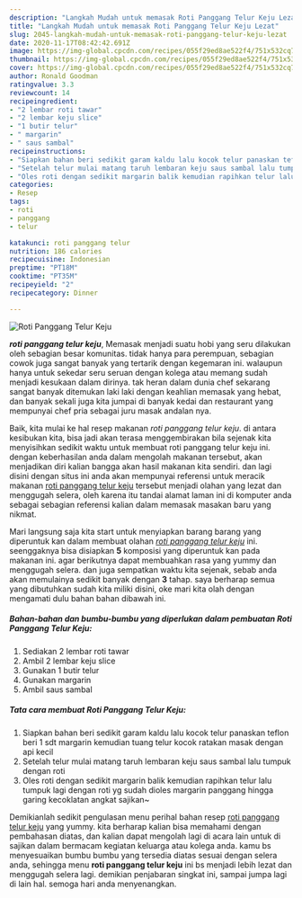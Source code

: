 ```yaml
---
description: "Langkah Mudah untuk memasak Roti Panggang Telur Keju Lezat"
title: "Langkah Mudah untuk memasak Roti Panggang Telur Keju Lezat"
slug: 2045-langkah-mudah-untuk-memasak-roti-panggang-telur-keju-lezat
date: 2020-11-17T08:42:42.691Z
image: https://img-global.cpcdn.com/recipes/055f29ed8ae522f4/751x532cq70/roti-panggang-telur-keju-foto-resep-utama.jpg
thumbnail: https://img-global.cpcdn.com/recipes/055f29ed8ae522f4/751x532cq70/roti-panggang-telur-keju-foto-resep-utama.jpg
cover: https://img-global.cpcdn.com/recipes/055f29ed8ae522f4/751x532cq70/roti-panggang-telur-keju-foto-resep-utama.jpg
author: Ronald Goodman
ratingvalue: 3.3
reviewcount: 14
recipeingredient:
- "2 lembar roti tawar"
- "2 lembar keju slice"
- "1 butir telur"
- " margarin"
- " saus sambal"
recipeinstructions:
- "Siapkan bahan beri sedikit garam kaldu lalu kocok telur panaskan teflon beri 1 sdt margarin kemudian tuang telur kocok ratakan masak dengan api kecil"
- "Setelah telur mulai matang taruh lembaran keju saus sambal lalu tumpuk dengan roti"
- "Oles roti dengan sedikit margarin balik kemudian rapihkan telur lalu tumpuk lagi dengan roti yg sudah dioles margarin panggang hingga garing kecoklatan angkat sajikan~"
categories:
- Resep
tags:
- roti
- panggang
- telur

katakunci: roti panggang telur 
nutrition: 186 calories
recipecuisine: Indonesian
preptime: "PT18M"
cooktime: "PT35M"
recipeyield: "2"
recipecategory: Dinner

---
```



![Roti Panggang Telur Keju](https://img-global.cpcdn.com/recipes/055f29ed8ae522f4/751x532cq70/roti-panggang-telur-keju-foto-resep-utama.jpg)

<b><i>roti panggang telur keju</i></b>, Memasak menjadi suatu hobi yang seru dilakukan oleh sebagian besar komunitas. tidak hanya para perempuan, sebagian cowok juga sangat banyak yang tertarik dengan kegemaran ini. walaupun hanya untuk sekedar seru seruan dengan kolega atau memang sudah menjadi kesukaan dalam dirinya. tak heran dalam dunia chef sekarang sangat banyak ditemukan laki laki dengan keahlian memasak yang hebat, dan banyak sekali juga kita jumpai di banyak kedai dan restaurant yang mempunyai chef pria sebagai juru masak andalan nya.



Baik, kita mulai ke hal resep makanan <i>roti panggang telur keju</i>. di antara kesibukan kita, bisa jadi akan terasa menggembirakan bila sejenak kita menyisihkan sedikit waktu untuk membuat roti panggang telur keju ini. dengan keberhasilan anda dalam mengolah makanan tersebut, akan menjadikan diri kalian bangga akan hasil makanan kita sendiri. dan lagi disini dengan situs ini anda akan mempunyai referensi untuk meracik makanan <u>roti panggang telur keju</u> tersebut menjadi olahan yang lezat dan menggugah selera, oleh karena itu tandai alamat laman ini di komputer anda sebagai sebagian referensi kalian dalam memasak masakan baru yang nikmat.


Mari langsung saja kita start untuk menyiapkan barang barang yang diperuntuk kan dalam membuat olahan <u><i>roti panggang telur keju</i></u> ini. seenggaknya bisa disiapkan <b>5</b> komposisi yang diperuntuk kan pada makanan ini. agar berikutnya dapat membuahkan rasa yang yummy dan menggugah selera. dan juga sempatkan waktu kita sejenak, sebab anda akan memulainya sedikit banyak dengan <b>3</b> tahap. saya berharap semua yang dibutuhkan sudah kita miliki disini, oke mari kita olah dengan mengamati dulu bahan bahan dibawah ini.

<!--inarticleads1-->

##### Bahan-bahan dan bumbu-bumbu yang diperlukan dalam pembuatan Roti Panggang Telur Keju:

1. Sediakan 2 lembar roti tawar
1. Ambil 2 lembar keju slice
1. Gunakan 1 butir telur
1. Gunakan  margarin
1. Ambil  saus sambal




<!--inarticleads2-->

##### Tata cara membuat Roti Panggang Telur Keju:

1. Siapkan bahan beri sedikit garam kaldu lalu kocok telur panaskan teflon beri 1 sdt margarin kemudian tuang telur kocok ratakan masak dengan api kecil
1. Setelah telur mulai matang taruh lembaran keju saus sambal lalu tumpuk dengan roti
1. Oles roti dengan sedikit margarin balik kemudian rapihkan telur lalu tumpuk lagi dengan roti yg sudah dioles margarin panggang hingga garing kecoklatan angkat sajikan~




Demikianlah sedikit pengulasan menu perihal bahan resep <u>roti panggang telur keju</u> yang yummy. kita berharap kalian bisa memahami dengan pembahasan diatas, dan kalian dapat mengolah lagi di acara lain untuk di sajikan dalam bermacam kegiatan keluarga atau kolega anda. kamu bs menyesuaikan bumbu bumbu yang tersedia diatas sesuai dengan selera anda, sehingga menu <b>roti panggang telur keju</b> ini bs menjadi lebih lezat dan menggugah selera lagi. demikian penjabaran singkat ini, sampai jumpa lagi di lain hal. semoga hari anda menyenangkan.
